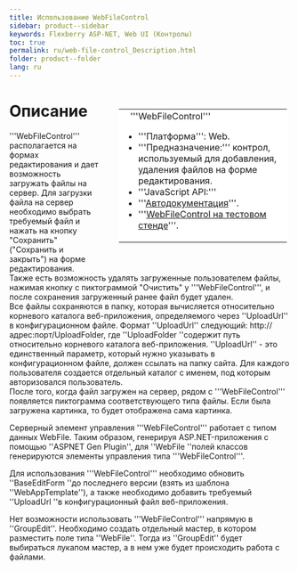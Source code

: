```yaml
---
title: Использование WebFileControl
sidebar: product--sidebar
keywords: Flexberry ASP-NET, Web UI (Контролы)
toc: true
permalink: ru/web-file-control_Description.html
folder: product--folder
lang: ru
---
```


<div style="margin:5px; padding-left:28px; float:right; width:60%; outline:1px solid white;">
<br>
<table border="0" width="100%" bgcolor="#6495ED">
<tbody><tr><td bgcolor="#FFFFFF">
&nbsp;&nbsp;&nbsp;'''WebFileControl'''

* '''Платформа''': Web.
* '''Предназначение:''' контрол, используемый для добавления, удаления файлов на форме редактирования.
* '''JavaScript API:''' 
* '''[Автодокументация](http://storm:20013/class_i_c_s_soft_1_1_s_t_o_r_m_n_e_t_1_1_web_1_1_ajax_controls_1_1_web_file_control.html)'''.
* '''[WebFileControl на тестовом стенде](http://ru:6158/forms/Controls/WebFileControl/)'''.

</td>
</tr></tbody></table></a>
</div>

# Описание

'''WebFileControl''' располагается на формах редактирования и дает возможность загружать файлы на сервер. Для загрузки файла на сервер необходимо выбрать требуемый файл и нажать на кнопку "Сохранить"("Сохранить и закрыть") на форме редактирования.<br>Также есть возможность удалять загруженные пользователем файлы, нажимая кнопку с пиктограммой "Очистить" у '''WebFileControl''', и после сохранения загруженный ранее файл будет удален.<br>
Все файлы сохраняются в папку, которая вычисляется относительно корневого каталога веб-приложения, определяемого через ''UploadUrl'' в конфигурационном файле. Формат ''UploadUrl'' следующий: http://адрес:порт/UploadFolder, где ''UploadFolder ''содержит путь относительно корневого каталога веб-приложения. ''UploadUrl'' - это единственный параметр, который нужно указывать в конфигурационном файле, должен ссылать на папку сайта.  Для каждого пользователя создается отдельный каталог с именем, под которым авторизовался пользователь.<br>
После того, когда файл загружен на сервер, рядом с '''WebFileControl''' появляется пиктограмма соответствующего типа файлы. Если была загружена картинка, то будет отображена сама картинка.

Серверный элемент управления '''WebFileControl''' работает с типом данных WebFile. Таким образом, генерируя ASP.NET-приложения с помощью ''ASPNET Gen Plugin'', для ''WebFile ''полей классов генерируются элементы управления типа '''WebFileControl'''.

Для использования '''WebFileControl''' необходимо обновить ''BaseEditForm ''до последнего версии (взять из шаблона ''WebAppTemplate''), а также необходимо добавить требуемый ''UploadUrl ''в конфигурационный файл веб-приложения.

Нет возможности использовать '''WebFileControl''' напрямую в ''GroupEdit''. Необходимо создать отдельный мастер, в котором разместить поле типа ''WebFile''. Тогда из ''GroupEdit'' будет выбираться лукапом мастер, а в нем уже будет происходить работа с файлами.
 
 